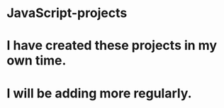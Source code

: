 # JavaScript-projects
# I have created these projects in my own time.
# I will be adding more regularly.

